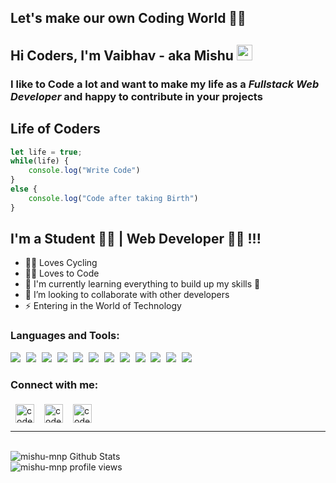 ## Let's make our own Coding World 👨‍💻

## Hi Coders, I'm Vaibhav - aka Mishu <img src="https://media.giphy.com/media/hvRJCLFzcasrR4ia7z/giphy.gif" width="25px">
### I like to Code a lot and want to make my life as a **_Fullstack Web Developer_** and happy to contribute in your projects


## Life of Coders
```javascript
let life = true;
while(life) {
    console.log("Write Code")
}
else {
    console.log("Code after taking Birth")
}
```


## I'm a Student 👨‍🎓 | Web Developer 👨‍💻 !!!
- 🚴‍♂️ Loves Cycling 
- 👨‍💻 Loves to Code 
- 🌱 I'm currently learning everything to build up my skills 🤪
- 👯 I’m looking to collaborate with other developers
- ⚡ Entering in the World of Technology


### Languages and Tools:
<p>
<img src="https://img.icons8.com/color/48/000000/c-programming.png" style="margin-right: 5px"/>
<img src="https://img.icons8.com/color/48/000000/python--v1.png" style="margin-right: 5px"/>
<img src="https://img.icons8.com/color/48/000000/html-5--v1.png" style="margin-right: 5px"/>
<img src="https://img.icons8.com/color/48/000000/css3.png" style="margin-right: 5px"/>
<img src="https://img.icons8.com/color/48/000000/javascript--v1.png" style="margin-right: 5px"/>
<img src="https://img.icons8.com/plasticine/48/000000/react.png" style="margin-right: 5px"/>
<img src="https://img.icons8.com/color/48/000000/bootstrap.png" style="margin-right: 5px"/>
<img src="https://img.icons8.com/color/48/000000/mongodb.png" style="margin-right: 5px"/>
<img src="https://img.icons8.com/color/48/000000/npm.png" style="margin-right: 5px"/>
<img src="https://img.icons8.com/fluency/48/000000/mysql-logo.png" style="margin-right: 5px"/>
<img src="https://img.icons8.com/color/48/000000/git.png" style="margin-right: 5px"/>
<img src="https://img.icons8.com/material-outlined/48/000000/github.png" style="margin-right: 5px"/>
</p>


### Connect with me:
<p>
<a href="https://www.linkedin.com/in/vaibhav-mishra-6a83771b5/" target="_blank"> 
<img align="left" alt="codeSTACKr | LinkedIn" width="30px" style="margin: 5px 8px" src="https://cdn.jsdelivr.net/npm/simple-icons@v3/icons/linkedin.svg" />
</a>
<a href="https://www.instagram.com/mishu_mnp_lover" target="_blank"> 
<img align="left" alt="codeSTACKr | LinkedIn" width="30px" style="margin: 5px 8px" src="https://cdn.jsdelivr.net/npm/simple-icons@3.13.0/icons/instagram.svg" />
</a>
<a href="https://t.me/mishu_mnp_lover" target="_blank"> 
<img align="left" alt="codeSTACKr | LinkedIn" width="30px" style="margin: 5px 8px" src="https://cdn.jsdelivr.net/npm/simple-icons@3.13.0/icons/telegram.svg" />
</a>
</p>
<br>
<br>

<hr>
<br>


<!-- Github Stats -->
<img alt="mishu-mnp Github Stats" src="https://github-readme-stats.vercel.app/api?username=mishu-mnp&show_icons=true&hide_border=true">

<br>


<!-- Profile Views Counter -->
<img src="https://komarev.com/ghpvc/?username=mishu-mnp" alt="mishu-mnp profile views" />




